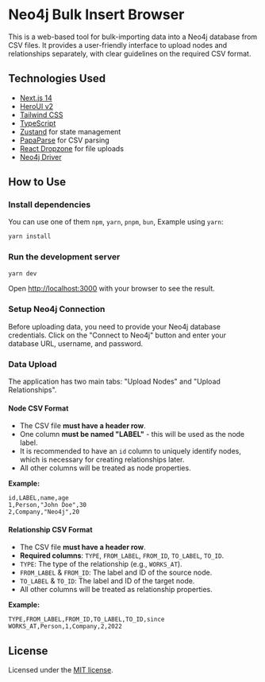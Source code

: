# Neo4j Bulk Insert Browser

This is a web-based tool for bulk-importing data into a Neo4j database from CSV files. It provides a user-friendly interface to upload nodes and relationships separately, with clear guidelines on the required CSV format.

## Technologies Used

- [Next.js 14](https://nextjs.org/docs/getting-started)
- [HeroUI v2](https://heroui.com/)
- [Tailwind CSS](https://tailwindcss.com/)
- [TypeScript](https://www.typescriptlang.org/)
- [Zustand](https://github.com/pmndrs/zustand) for state management
- [PapaParse](https://www.papaparse.com/) for CSV parsing
- [React Dropzone](https://react-dropzone.js.org/) for file uploads
- [Neo4j Driver](https://neo4j.com/docs/javascript-manual/current/driver-quickstart/)

## How to Use

### Install dependencies

You can use one of them `npm`, `yarn`, `pnpm`, `bun`, Example using `yarn`:

```bash
yarn install
```

### Run the development server

```bash
yarn dev
```

Open [http://localhost:3000](http://localhost:3000) with your browser to see the result.

### Setup Neo4j Connection

Before uploading data, you need to provide your Neo4j database credentials. Click on the "Connect to Neo4j" button and enter your database URL, username, and password.

### Data Upload

The application has two main tabs: "Upload Nodes" and "Upload Relationships".

#### Node CSV Format

- The CSV file **must have a header row**.
- One column **must be named "LABEL"** - this will be used as the node label.
- It is recommended to have an `id` column to uniquely identify nodes, which is necessary for creating relationships later.
- All other columns will be treated as node properties.

**Example:**

```csv
id,LABEL,name,age
1,Person,"John Doe",30
2,Company,"Neo4j",20
```

#### Relationship CSV Format

- The CSV file **must have a header row**.
- **Required columns**: `TYPE`, `FROM_LABEL`, `FROM_ID`, `TO_LABEL`, `TO_ID`.
- `TYPE`: The type of the relationship (e.g., `WORKS_AT`).
- `FROM_LABEL` & `FROM_ID`: The label and ID of the source node.
- `TO_LABEL` & `TO_ID`: The label and ID of the target node.
- All other columns will be treated as relationship properties.

**Example:**

```csv
TYPE,FROM_LABEL,FROM_ID,TO_LABEL,TO_ID,since
WORKS_AT,Person,1,Company,2,2022
```

## License

Licensed under the [MIT license](https://github.com/heroui-inc/next-app-template/blob/main/LICENSE).
